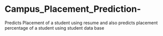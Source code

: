 # Campus_Placement_Prediction-
Predicts Placement of a student using resume and also predicts placement percentage of a student using student data base
